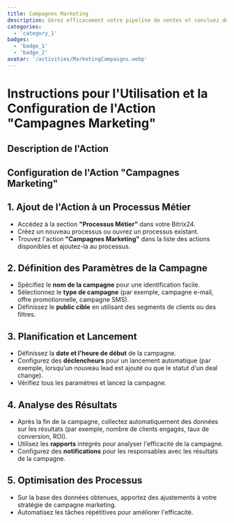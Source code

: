 ```yaml
---
title: Campagnes Marketing
description: Gérez efficacement votre pipeline de ventes et concluez des deals plus rapidement.
categories: 
  - 'category_1'
badges: 
  - 'badge_1'
  - 'badge_2'
avatar: '/activities/MarketingCampaigns.webp'
---
```

# Instructions pour l'Utilisation et la Configuration de l'Action "Campagnes Marketing"

## Description de l'Action

## **Configuration de l'Action "Campagnes Marketing"**

## 1. Ajout de l'Action à un Processus Métier
- Accédez à la section **"Processus Métier"** dans votre Bitrix24.
- Créez un nouveau processus ou ouvrez un processus existant.
- Trouvez l'action **"Campagnes Marketing"** dans la liste des actions disponibles et ajoutez-la au processus.

## 2. Définition des Paramètres de la Campagne
- Spécifiez le **nom de la campagne** pour une identification facile.
- Sélectionnez le **type de campagne** (par exemple, campagne e-mail, offre promotionnelle, campagne SMS).
- Définissez le **public cible** en utilisant des segments de clients ou des filtres.

## 3. Planification et Lancement
- Définissez la **date et l'heure de début** de la campagne.
- Configurez des **déclencheurs** pour un lancement automatique (par exemple, lorsqu'un nouveau lead est ajouté ou que le statut d'un deal change).
- Vérifiez tous les paramètres et lancez la campagne.

## 4. Analyse des Résultats
- Après la fin de la campagne, collectez automatiquement des données sur les résultats (par exemple, nombre de clients engagés, taux de conversion, ROI).
- Utilisez les **rapports** intégrés pour analyser l'efficacité de la campagne.
- Configurez des **notifications** pour les responsables avec les résultats de la campagne.

## 5. Optimisation des Processus
- Sur la base des données obtenues, apportez des ajustements à votre stratégie de campagne marketing.
- Automatisez les tâches répétitives pour améliorer l'efficacité.